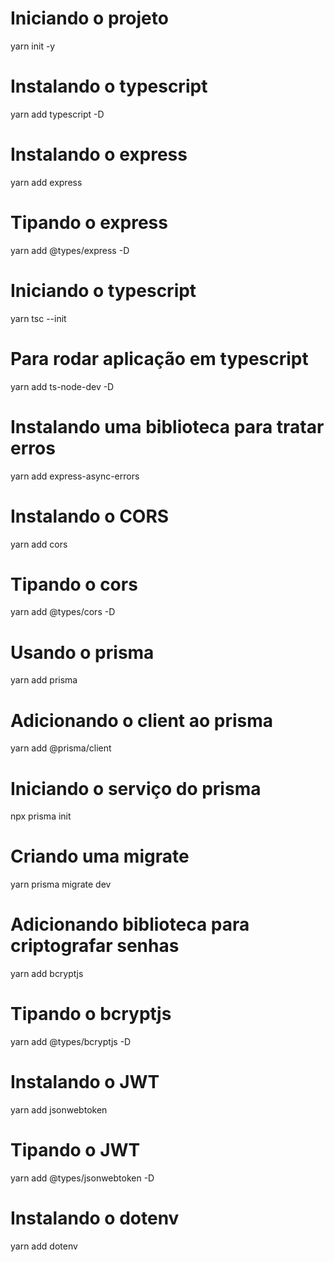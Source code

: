 # Iniciando o projeto 
yarn init -y

# Instalando o typescript
yarn add typescript -D

# Instalando o express
yarn add express

# Tipando o express
yarn add @types/express -D

# Iniciando o typescript
yarn tsc --init

# Para rodar aplicação em typescript
yarn add ts-node-dev -D

# Instalando uma biblioteca para tratar erros
yarn add express-async-errors

# Instalando o CORS
yarn add cors 

# Tipando o cors
yarn add @types/cors -D

# Usando o prisma
yarn add prisma

# Adicionando o client ao prisma
yarn add @prisma/client

# Iniciando o serviço do prisma
npx prisma init

# Criando uma migrate
yarn prisma migrate dev

# Adicionando biblioteca para criptografar senhas
yarn add bcryptjs

# Tipando o bcryptjs
yarn add @types/bcryptjs -D

# Instalando o JWT
yarn add jsonwebtoken

# Tipando o JWT
yarn add @types/jsonwebtoken -D

# Instalando o dotenv
yarn add dotenv